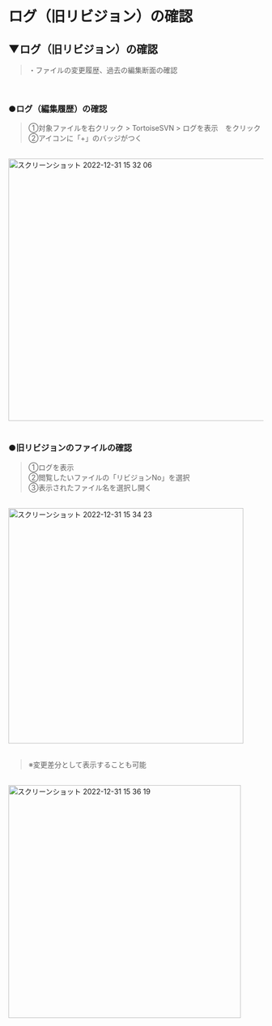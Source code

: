 # ログ（旧リビジョン）の確認

## ▼ログ（旧リビジョン）の確認
>・ファイルの変更履歴、過去の編集断面の確認<br>
<br>

### ●ログ（編集履歴）の確認
>①対象ファイルを右クリック > TortoiseSVN > ログを表示　をクリック<br>
>②アイコンに「+」のバッジがつく<br>
<br>
<img width="517" alt="スクリーンショット 2022-12-31 15 32 06" src="https://user-images.githubusercontent.com/81621944/210127625-bef51b7c-11a7-4530-9e3a-fbf8d2e083c8.png"><br>
<br>

### ●旧リビジョンのファイルの確認
>①ログを表示<br>
>②閲覧したいファイルの「リビジョンNo」を選択<br>
>③表示されたファイル名を選択し開く<br>
<br>
<img width="464" alt="スクリーンショット 2022-12-31 15 34 23" src="https://user-images.githubusercontent.com/81621944/210127677-f00f2c77-97fe-4d84-9941-b6cbec87e4d5.png"><br>
<br>

>※変更差分として表示することも可能<br>
<br>
<img width="459" alt="スクリーンショット 2022-12-31 15 36 19" src="https://user-images.githubusercontent.com/81621944/210127722-7bd4ad53-60a6-4290-92d0-b54394bbf604.png"><br>
<br>
